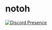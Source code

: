 # notoh
[![Discord Presence](https://lanyard.cnrad.dev/api/155965294429470720)](https://discord.com/users/155965294429470720)
